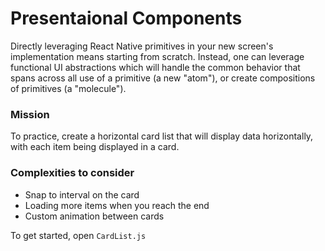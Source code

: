 # Presentaional Components

Directly leveraging React Native primitives in your new screen's implementation means starting from scratch.  Instead, one can leverage functional UI abstractions which will handle the common behavior that spans across all use of a primitive (a new "atom"), or create compositions of primitives (a "molecule").

### Mission

To practice, create a horizontal card list that will display data horizontally, with each item being displayed in a card.

### Complexities to consider

- Snap to interval on the card
- Loading more items when you reach the end
- Custom animation between cards

To get started, open `CardList.js`